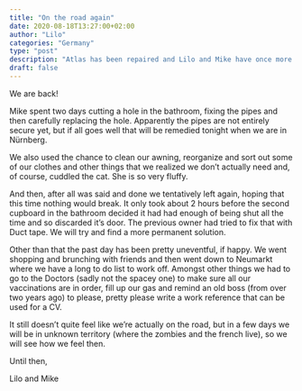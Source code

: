 ```yaml
---
title: "On the road again"
date: 2020-08-18T13:27:00+02:00
author: "Lilo"
categories: "Germany"
type: "post"
description: "Atlas has been repaired and Lilo and Mike have once more set off in the hopes that this time they will get a little bit further."
draft: false
---
```





We are back! 

Mike spent two days cutting a hole in the bathroom, fixing the pipes and then carefully replacing the hole. Apparently the pipes are not entirely secure yet, but if all goes well that will be remedied tonight when we are in Nürnberg. 

We also used the chance to clean our awning, reorganize and sort out some of our clothes and other things that we realized we don’t actually need and, of course, cuddled the cat. She is so very fluffy. 

And then, after all was said and done we tentatively left again, hoping that this time nothing would break. It only took about 2 hours before the second cupboard in the bathroom decided it had had enough of being shut all the time and so discarded it’s door. The previous owner had tried to fix that with Duct tape. We will try and find a more permanent solution. 

Other than that the past day has been pretty uneventful, if happy. We went shopping and brunching with friends and then went down to Neumarkt where we have a long to do list to work off. Amongst other things we had to go to the Doctors (sadly not the spacey one) to make sure all our vaccinations are in order, fill up our gas and remind an old boss (from over two years ago) to please, pretty please write a work reference that can be used for a CV. 

It still doesn’t quite feel like we’re actually on the road, but in a few days we will be in unknown territory (where the zombies and the french live), so we will see how we feel then. 

Until then,

Lilo and Mike


